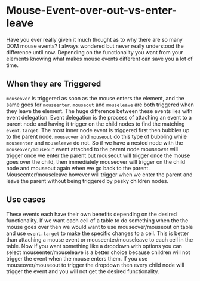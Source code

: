 # Mouse-Event-over-out-vs-enter-leave

Have you ever really given it much thought as to why there are so many DOM mouse events? I always wondered but never really understood the difference until now. Depending on the functionality you want from your elements knowing what makes mouse events different can save you a lot of time.

## When they are Triggered
`mouseover` is triggered as soon as the mouse enters the element, and the same goes for `mouseenter`. `mouseout` and `mouseleave` are both triggered when they leave the element. The huge difference between these events lies with event delegation. Event delegation is the process of attaching an event to a parent node and having it trigger on the child nodes to find the matching `event.target`. The most inner node event is triggered first then bubbles up to the parent node. `mouseover` and `mouseout` do this type of bubbling while `mouseenter` and `mouseleave` do not. So if we have a nested node with the `mouseover/mouseout` event attached to the parent node mouseover will trigger once we enter the parent but mouseout will trigger once the mouse goes over the child, then immediately mouseover will trigger on the child node and mouseout again when we go back to the parent. Mouseenter/mouseleave however will trigger when we enter the parent and leave the parent without being triggered by pesky children nodes.

## Use cases
These events each have their own benefits depending on the desired functionality. If we want each cell of a table to do something when the the mouse goes over then we would want to use mouseover/mouseout on table and use `event.target` to make the specific changes to a cell. This is better than attaching a mouse event or mouseenter/mouseleave to each cell in the table. Now if you want something like a dropdown with options you can select mouseenter/mouseleave is a better choice because children will not trigger the event when the mouse enters them. If you use mouseover/mouseout to trigger the dropdown then every child node will trigger the event and you will not get the desired functionality.
